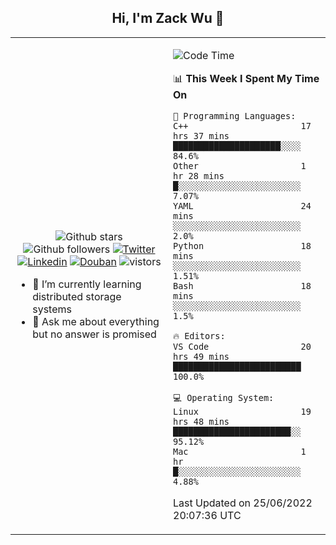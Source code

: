 <h2 align="center"> Hi, I'm Zack Wu 👋 </h2>

<table>
    <tr>
        <td valign="center" width="50%">
            <p align="center">
              <img src="https://img.shields.io/github/stars/izackwu?style=social" alt="Github stars" />
              <img src="https://img.shields.io/github/followers/izackwu?style=social" alt="Github followers" />
              <a href="https://twitter.com/_zackwu"><img src="https://img.shields.io/badge/@__zackwu-1DA1F2?style=flat&logo=Twitter&logoColor=white" alt="Twitter"/></a>
              <a href="https://www.linkedin.com/in/izackwu/?locale=en_US"><img src="https://img.shields.io/badge/@izackwu-0073b1?style=flat&logo=LinkedIn&logoColor=white" alt="Linkedin" /></a>
              <a href="https://www.douban.com/people/keith1"><img src="https://img.shields.io/badge/@keith1-007722?style=flat&logo=Douban&logoColor=white" alt="Douban" /></a>
              <img src="https://visitor-badge.glitch.me/badge?page_id=keithnull" alt="vistors" />
            </p>
            <ul>
                <li>🌱 I’m currently learning distributed storage systems</li>
                <li>💬 Ask me about everything but no answer is promised</li>
            </ul>
        </td>
       <td valign="top" width="50%">
    
<!--START_SECTION:waka-->
![Code Time](http://img.shields.io/badge/Code%20Time-0%20secs-blue)

📊 **This Week I Spent My Time On** 

```text
💬 Programming Languages: 
C++                      17 hrs 37 mins      █████████████████████░░░░   84.6% 
Other                    1 hr 28 mins        █░░░░░░░░░░░░░░░░░░░░░░░░   7.07% 
YAML                     24 mins             ░░░░░░░░░░░░░░░░░░░░░░░░░   2.0% 
Python                   18 mins             ░░░░░░░░░░░░░░░░░░░░░░░░░   1.51% 
Bash                     18 mins             ░░░░░░░░░░░░░░░░░░░░░░░░░   1.5%

🔥 Editors: 
VS Code                  20 hrs 49 mins      █████████████████████████   100.0%

💻 Operating System: 
Linux                    19 hrs 48 mins      ███████████████████████░░   95.12% 
Mac                      1 hr                █░░░░░░░░░░░░░░░░░░░░░░░░   4.88%

```


 Last Updated on 25/06/2022 20:07:36 UTC
<!--END_SECTION:waka-->
</td></tr>
</table>


